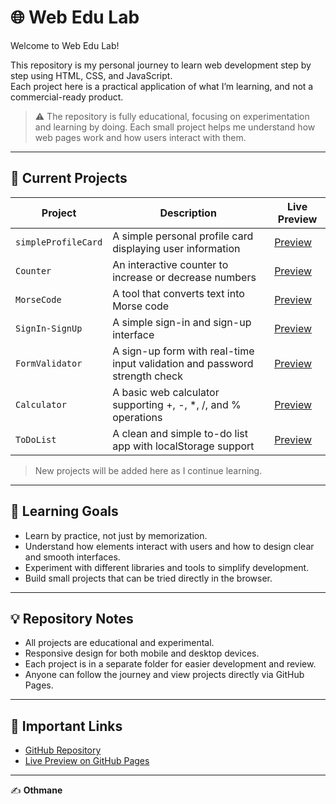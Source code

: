 # 🌐 Web Edu Lab

Welcome to Web Edu Lab!

This repository is my personal journey to learn web development step by step using HTML, CSS, and JavaScript.  
Each project here is a practical application of what I’m learning, and not a commercial-ready product.

> ⚠️ The repository is fully educational, focusing on experimentation and learning by doing. Each small project helps me understand how web pages work and how users interact with them.

---

## 🧩 Current Projects

| Project | Description | Live Preview |
|---------|------------|--------------|
| `simpleProfileCard` | A simple personal profile card displaying user information | [Preview](https://othmane01010.github.io/web-edu-lab/simpleProfileCard/) |
| `Counter` | An interactive counter to increase or decrease numbers | [Preview](https://othmane01010.github.io/web-edu-lab/Counter/) |
| `MorseCode` | A tool that converts text into Morse code | [Preview](https://othmane01010.github.io/web-edu-lab/MorseCode/) |
| `SignIn-SignUp` | A simple sign-in and sign-up interface | [Preview](https://othmane01010.github.io/web-edu-lab/SignIn-SignUp/) |
| `FormValidator` | A sign-up form with real-time input validation and password strength check | [Preview](https://othmane01010.github.io/web-edu-lab/FormValidator/) |
| `Calculator` | A basic web calculator supporting +, -, *, /, and % operations | [Preview](https://othmane01010.github.io/web-edu-lab/Calculator/) |
| `ToDoList` | A clean and simple to-do list app with localStorage support | [Preview](https://othmane01010.github.io/web-edu-lab/ToDoList/) |

> New projects will be added here as I continue learning.


---

## 🎯 Learning Goals

- Learn by practice, not just by memorization.  
- Understand how elements interact with users and how to design clear and smooth interfaces.  
- Experiment with different libraries and tools to simplify development.  
- Build small projects that can be tried directly in the browser.

---

## 💡 Repository Notes

- All projects are educational and experimental.  
- Responsive design for both mobile and desktop devices.  
- Each project is in a separate folder for easier development and review.  
- Anyone can follow the journey and view projects directly via GitHub Pages.

---

## 🔗 Important Links

- [GitHub Repository](https://github.com/othmane01010/web-edu-lab)  
- [Live Preview on GitHub Pages](https://othmane01010.github.io/web-edu-lab/)

---

✍️ **Othmane**
